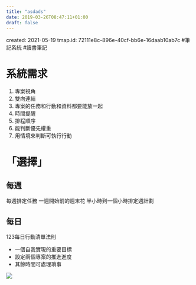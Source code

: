 ```yaml
---
title: "asdads"
date: 2019-03-26T08:47:11+01:00
draft: false
---
```


created: 2021-05-19
tmap.id: 72111e8c-896e-40cf-bb6e-16daab10ab7c
#筆記系統 #讀書筆記
# 系統需求
1. 專案視角
1. 雙向連結
1. 專案的任務和行動和資料都要能放一起
1. 時間提醒
1. 排程順序
1. 能判斷優先權重
1. 用情境來判斷可執行行動
# 「選擇」
## 每週
每週排定任務
一週開始前的週末花
半小時到一個小時排定週計劃
## 每日
123每日行動清單法則
- 一個自我實現的重要目標
- 設定兩個專案的推進進度
- 其餘時間可處理瑣事

![](/img/asd.png)
